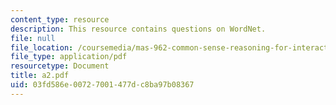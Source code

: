 ```yaml
---
content_type: resource
description: This resource contains questions on WordNet.
file: null
file_location: /coursemedia/mas-962-common-sense-reasoning-for-interactive-applications-fall-2006/03fd586e00727001477dc8ba97b08367_a2.pdf
file_type: application/pdf
resourcetype: Document
title: a2.pdf
uid: 03fd586e-0072-7001-477d-c8ba97b08367
---
```

